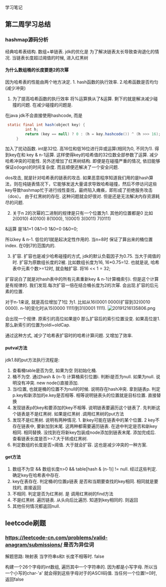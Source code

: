 学习笔记


## 第二周学习总结

### hashmap源码分析

经典哈希表结构. 数组+单链表. 
jdk的优化是 为了解决链表太长导致查询退化的情况. 当链表长度超过阈值的时候, 进入红黑树

#### 为什么数组桶的长度要是2的次幂
因为哈希表的性能由两个地方决定. 1. hash函数的执行效率. 2.哈希函数是否均匀(减少冲突)

1. 为了提高哈希函数的执行效率 将%运算换从了&运算. 剩下的就是解决减少碰撞的问题. 在减少碰撞的问题是. 

在java jdk不会直接使用hashcode, 而是
```java
 static final int hash(object key) {
         int h;
         return (key == null) ? 0 : (h = key.hashcode()) ^ (h >>> 16);
     }

```
加入了扰动函数. int是32位. 高16位和低16位进行异或运算(相同为0, 不同为1). 得到key在和 key & n-1运算. 这样使得key的哈希值的32位数全部参数了运算. 减少哈希冲突的可能性. 另外还增加了红黑树结构.
即便是在碰撞严重的情况, 依旧能够保证o(logn)的时间复杂度.  而且顺便还解决了一个安全问题.

dos攻击, 就是针对哈希表的链表的攻击. 如果恶意程序知道我们用的是hash算法，则在纯链表情况下，它能够发送大量请求导致哈希碰撞，然后不停访问这些key导致hashmap忙于进行线性查找，最终陷入瘫痪，即形成了拒绝服务攻击（dos）。
由于红黑树的存在. 这种问题就会好很对. 但是还是无法解决内存资源耗尽的问题. 

2. 关于n  2的次幂的二进制的规律是只有一个位置为1. 其他的位置都是0 比如2(0010) 4(0100) 8(1000), 1(0001) 3(0011) 7(0111)

&运算 是1&1=1 0&1=0 1&0=0 0&0=0; 

所以key & n-1. 低位的1就是起决定性作用的. 当n=8时 保证了算出来的桶位置index. 在0到7的范围内的.

3. 扩容. 扩容也是减少哈希碰撞的方式, jdk的默认负载因子为0.75. 当大于阈值的时. 扩容为原数组长度的2被. 比如数组长度为16, 16*0.75=12. 也就是说, 哈希表中元素个数>=12时, 就会触扩容. 将16 << 1 = 32;

扩容说白了就是对hash表中的所有元素重新key & n-1计算桶索引i. 但是这个计算是有规律的. 我们发现.每次扩容一倍在结合桶长度为2的次幂. 会出现.扩容的后元素的位置.

对于n-1来说, 就是高位增加了1位 为1. 比如从16(0001 0000)扩容到32(0010 0000). n-1的变化时从15(0000 1111)到31(0001 1111). 
![20191216135806.png](https://ten951-img.oss-cn-shanghai.aliyuncs.com/20191216135806.png)

会出现一个规律. 原索引的高位如果是0 那么扩容后的索引位置没变. 如果高位是1. 那么新索引的位置为oldi+oldCap. 

通过这种方式, 减少了哈希表扩容时的哈希计算问题. 又增加了效率.

#### putval方法



jdk1.8的put方法执行流程是: 
1. 查看桶table是否为空,  如果为空 则初始化桶.
2. 桶不为空. 通过hash & (n-1) 计算桶索引位置i.  判断i是否为null.  如果为null. 说明没有冲突. new node()直接添加.
3. 当i位置, 也就是桶的位置不为null的时候.  说明存在hash冲突. 拿到链表p. 判定p.key和新添加的e.key是否相等. 相等说明链表头的位置就是目标位置. 直接替换
4. 发现链表p的key和要添加的key不相等. 说明链表要遍历这个链表了. 先判断这个链表是不是红黑树. 如果是红黑树 .调用红黑树的put方法
5. 发现不是红黑树. 说明有两种情况. 1. 新key可能在链表中的某个位置. 2 key不存在链表中, 要新加到末尾. 这两种都需要遍历链表. 在途中判定是否和新key相同. 相同替换. 没找到在将新key包装成node添加到链表末尾. 添加完成后. 查看链表长度是否>=7.大于转成红黑树.
6. 判定数组的长度是否>阈值. 大于就会扩容. 这也是减少冲突的一种方案.

#### get方法

1. 数组不为空 && 数组长度n>0 && table[hash & (n-1)] != null. 经过这些判定. 确定key在哈希表中存在. 
2. key在表存在. 判定桶i的位置p链表 是否和当期要查找的key相同.  相同就是要找的, 直接返回
3. 不相同. 判定是否为红黑树.  是 调用红黑树的find方法
4. 不是红黑树. 遍历链表. 从头向后比遍历. 知道到key相同的. 则返回
5. 其他任何情况都返回null. 



 ## leetcode刷题
 
 ### https://leetcode-cn.com/problems/valid-anagram/submissions/ 是否为异位词
 
 解题思路: 映射表
 当字符串s和t 长度不相等时. false
 
 构建一个26个字母的int数组, 遍历其中一个字符串的.  因为都是小写字母. 所以当一个小写的char-'a' 就会得到这些字母对于的ASCII码值. 当任何一个位置!=0时, 返回false